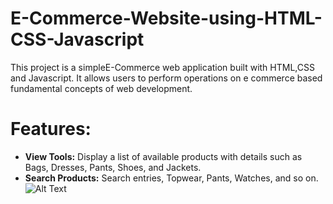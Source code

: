 <h1>E-Commerce-Website-using-HTML-CSS-Javascript </h1>
<p>This project is a simpleE-Commerce web application built with HTML,CSS and Javascript. 
  It allows users to perform operations on e commerce based fundamental
  concepts of web development.</p>
<h1>Features:</h1>

- **View Tools:** Display a list of available products with details such as Bags, Dresses, Pants, Shoes, and Jackets.
- **Search Products:** Search entries, Topwear, Pants, Watches, and so on.
  ![Alt Text](https://github.com/SidratulAfrida/E-Commerce-Website-using-HTML-CSS-Javascript/blob/88ca4ea7c39ef23e1c5a132e52fecda1e1724e0f/github-cover.png)
